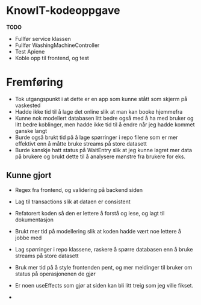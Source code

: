 # KnowIT-kodeoppgave

**TODO**

- Fullfør service klassen
- Fullfør WashingMachineController
- Test Apiene
- Koble opp til frontend, og test

# Fremføring

- Tok utgangspunkt i at dette er en app som kunne stått som skjerm på vaskested
- Hadde ikke tid til å lage det online slik at man kan booke hjemmefra
- Kunne nok modellert databasen litt bedre også med å ha med bruker og litt bedre koblinger, men hadde ikke tid til å endre når jeg hadde kommet ganske langt
- Burde også brukt tid på å lage spørringer i repo filene som er mer effektivt enn å måtte bruke streams på store datasett
- Burde kanskje hatt status på WaitEntry slik at jeg kunne lagret mer data på brukere og brukt dette til å analysere mønstre fra brukere for eks.


## Kunne gjort
- Regex fra frontend, og validering på backend siden
- Lag til transactions slik at dataen er consistent
- Refatorert koden så den er lettere å forstå og lese, og lagt til dokumentasjon
- Brukt mer tid på modellering slik at koden hadde vært noe lettere å jobbe med
- Lag spørringer i repo klassene, raskere å spørre databasen enn å bruke streams på store datasett

- Bruk mer tid på å style frontenden pent, og mer meldinger til bruker om status på operasjonenen de gjør
- Er noen useEffects som gjør at siden kan bli litt treig som jeg ville fikset.
- 
